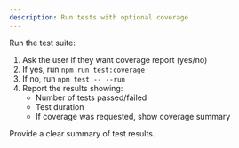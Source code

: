 ```yaml
---
description: Run tests with optional coverage
---
```


Run the test suite:

1. Ask the user if they want coverage report (yes/no)
2. If yes, run `npm run test:coverage`
3. If no, run `npm test -- --run`
4. Report the results showing:
   - Number of tests passed/failed
   - Test duration
   - If coverage was requested, show coverage summary

Provide a clear summary of test results.
